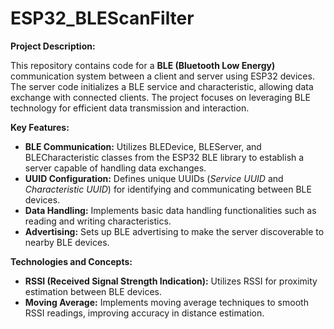 # ESP32_BLEScanFilter
**Project Description:**

This repository contains code for a **BLE (Bluetooth Low Energy)** communication system between a client and server using ESP32 devices. The server code initializes a BLE service and characteristic, allowing data exchange with connected clients. The project focuses on leveraging BLE technology for efficient data transmission and interaction.

**Key Features:**

- **BLE Communication:** Utilizes BLEDevice, BLEServer, and BLECharacteristic classes from the ESP32 BLE library to establish a server capable of handling data exchanges.
- **UUID Configuration:** Defines unique UUIDs (_Service UUID_ and _Characteristic UUID_) for identifying and communicating between BLE devices.
- **Data Handling:** Implements basic data handling functionalities such as reading and writing characteristics.
- **Advertising:** Sets up BLE advertising to make the server discoverable to nearby BLE devices.

**Technologies and Concepts:**

- **RSSI (Received Signal Strength Indication):** Utilizes RSSI for proximity estimation between BLE devices.
- **Moving Average:** Implements moving average techniques to smooth RSSI readings, improving accuracy in distance estimation.
